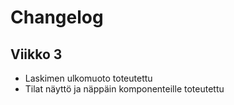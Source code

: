 # Changelog

## Viikko 3

- Laskimen ulkomuoto toteutettu
- Tilat näyttö ja näppäin komponenteille toteutettu
